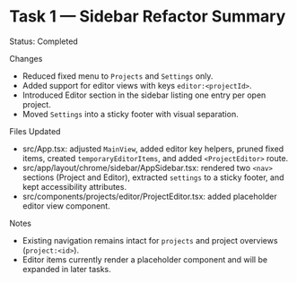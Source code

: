 # Task 1 — Sidebar Refactor Summary

Status: Completed

Changes
- Reduced fixed menu to `Projects` and `Settings` only.
- Added support for editor views with keys `editor:<projectId>`.
- Introduced Editor section in the sidebar listing one entry per open project.
- Moved `Settings` into a sticky footer with visual separation.

Files Updated
- src/App.tsx: adjusted `MainView`, added editor key helpers, pruned fixed items, created `temporaryEditorItems`, and added `<ProjectEditor>` route.
- src/app/layout/chrome/sidebar/AppSidebar.tsx: rendered two `<nav>` sections (Project and Editor), extracted `settings` to a sticky footer, and kept accessibility attributes.
- src/components/projects/editor/ProjectEditor.tsx: added placeholder editor view component.

Notes
- Existing navigation remains intact for `projects` and project overviews (`project:<id>`).
- Editor items currently render a placeholder component and will be expanded in later tasks.
